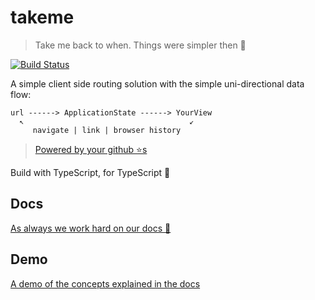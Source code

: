 # takeme

> Take me back to when. Things were simpler then 🌹

[![Build Status][travis-image]][travis-url]

A simple client side routing solution with the simple uni-directional data flow: 

```
url ------> ApplicationState ------> YourView   
  ↖                                     ↙
     navigate | link | browser history
```

> [Powered by your github ⭐s](https://github.com/basarat/takeme/stargazers)

Build with TypeScript, for TypeScript 🌹

## Docs

[As always we work hard on our docs 📝](http://basarat.com/takeme)

## Demo

[A demo of the concepts explained in the docs](http://basarat.com/takeme-demo/)


[travis-image]:https://travis-ci.org/basarat/takeme.svg?branch=master
[travis-url]:https://travis-ci.org/basarat/takeme
